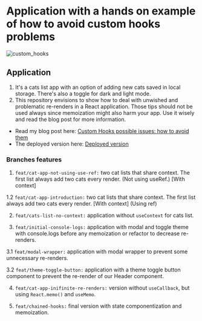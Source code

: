 # Application with a hands on example of how to avoid custom hooks problems

![custom_hooks](https://github.com/user-attachments/assets/a45d9398-f296-4c53-8508-f32a6cf35f3e)



## Application

1. It's a cats list app with an option of adding new cats saved in local storage. There's also a toggle for dark and light mode.
2. This repository envisions to show how to deal with unwished and problematic re-renders in a React application. Those tips should not be used always since memoization might also harm your app. Use it wisely and read the blog post for more information.

- Read my blog post here: [Custom Hooks possible issues: how to avoid them](https://blog.codeminer42.com/custom-hooks-problems/)
- The deployed version here: [Deployed version](https://custom-hooks-when-not-use.vercel.app/
)
### Branches features

1.  `feat/cat-app-not-using-use-ref:` two cat lists that share context. The first list always add two cats every render. (Not using useRef.) [With context]

1.2  `feat/cat-app-introduction:` two cat lists that share context. The first list always add two cats every render. [With context] (Using ref)

2.  `feat/cats-list-no-context:` application without `useContext` for cats list.

3. `feat/initial-console-logs:` application with modal and toggle theme with console.logs before any memoization or refactor to decrease re-renders. 

3.1  `feat/modal-wrapper:` application with modal wrapper to prevent some unnecessary re-renders.

3.2  `feat/theme-toggle-button:` application with a theme toggle button component to prevent the re-render of our Header component.

4. `feat/cat-app-inifinite-re-renders:` version without `useCallback`, but using `React.memo()` and `useMemo`.

5.  `feat/chained-hooks:` final version with state componentization and memoization.
